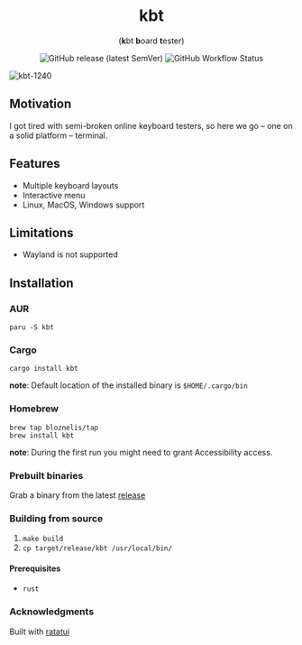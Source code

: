 <h1 align=center> kbt </h1>

<p align=center> (<b>k</b>bt <b>b</b>oard <b>t</b>ester) </p>
<p align=center> <img alt="GitHub release (latest SemVer)" src="https://img.shields.io/github/v/release/bloznelis/kbt"> <img alt="GitHub Workflow Status" src="https://img.shields.io/github/actions/workflow/status/bloznelis/kbt/ci.yaml"> </p>

![kbt-1240](https://github.com/bloznelis/kbt/assets/33397865/d9af5ee9-c981-4be7-bcc7-144f3485805a)

## Motivation
I got tired with semi-broken online keyboard testers, so here we go – one on a solid platform – terminal.

## Features
  * Multiple keyboard layouts
  * Interactive menu
  * Linux, MacOS, Windows support

## Limitations
* Wayland is not supported

## Installation
### AUR
`paru -S kbt`

### Cargo
`cargo install kbt`

**note**: Default location of the installed binary is `$HOME/.cargo/bin`

### Homebrew

```
brew tap bloznelis/tap
brew install kbt
```

**note**: During the first run you might need to grant Accessibility access.

### Prebuilt binaries
Grab a binary from the latest [release](https://github.com/bloznelis/kbt/releases)

### Building from source
  1. `make build`
  2. `cp target/release/kbt /usr/local/bin/`

#### Prerequisites
  * `rust`

### Acknowledgments
Built with [ratatui](https://github.com/ratatui-org/ratatui)

